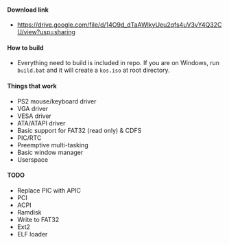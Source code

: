 #### Download link
- https://drive.google.com/file/d/14O9d_dTaAWlkyUeu2qfs4uV3vY4Q32CU/view?usp=sharing

#### How to build
- Everything need to build is included in repo. If you are on Windows, run `build.bat` and it will create a `kos.iso` at root directory.

#### Things that work
- PS2 mouse/keyboard driver
- VGA driver
- VESA driver
- ATA/ATAPI driver
- Basic support for FAT32 (read only) & CDFS
- PIC/RTC
- Preemptive multi-tasking
- Basic window manager
- Userspace

#### TODO
- Replace PIC with APIC
- PCI
- ACPI
- Ramdisk
- Write to FAT32
- Ext2
- ELF loader
